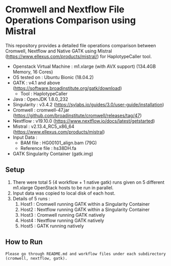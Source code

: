 
# Cromwell and Nextflow File Operations Comparison using Mistral

This repository provides a detailed file operations comparison between Cromwell, Nextflow and Native GATK using Mistral (https://www.ellexus.com/products/mistral/) for HaplotypeCaller tool.

- Openstack Virtual Machine : m1.xlarge (with AVX support) (134.4GB Memory, 16 Cores)
- OS tested on : Ubuntu Bionic (18.04.2)
- GATK : v4.1 and above (https://software.broadinstitute.org/gatk/download)
	- Tool : HaplotypeCaller
- Java : OpenJDK 1.8.0_232
- Singularity : v3.4.2 (https://sylabs.io/guides/3.0/user-guide/installation)
- Cromwell : cromwell-47.jar (https://github.com/broadinstitute/cromwell/releases/tag/47)
- Nextflow : v19.10.0 (https://www.nextflow.io/docs/latest/getstarted)
- Mistral : v2.13.4_RC5_x86_64 (https://www.ellexus.com/products/mistral)
- Input Data : 
	- BAM file : HG00101_align.bam (79G)
	- Reference file : hs38DH.fa
- GATK Singularity Container (gatk.img)


## Setup
1. There were total 5 (4 workflow + 1 native gatk) runs given on 5 different m1.xlarge OpenStack hosts to be run in parallel.
2. Input data was copied to local disk of each host. 
3. Details of 5 runs :
	1. Host1 : Cromwell running GATK within a Singularity Container
	2. Host2 : Nextflow running GATK within a Singularity Container
	3. Host3 : Cromwell running GATK natively
	4. Host4 : Nextflow running GATK natively
	5. Host5 : GATK running natively
	
## How to Run
```
Please go through README.md and workflow files under each subdirectory (cromwell, nextflow, gatk).
```
